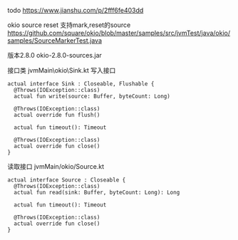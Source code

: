todo
https://www.jianshu.com/p/2fff6fe403dd



okio source reset
支持mark,reset的source
https://github.com/square/okio/blob/master/samples/src/jvmTest/java/okio/samples/SourceMarkerTest.java


版本2.8.0
okio-2.8.0-sources.jar


接口类
jvmMain\okio\Sink.kt
写入接口
```
actual interface Sink : Closeable, Flushable {
  @Throws(IOException::class)
  actual fun write(source: Buffer, byteCount: Long)

  @Throws(IOException::class)
  actual override fun flush()

  actual fun timeout(): Timeout

  @Throws(IOException::class)
  actual override fun close()
}
```
读取接口
jvmMain/okio/Source.kt
```
actual interface Source : Closeable {
  @Throws(IOException::class)
  actual fun read(sink: Buffer, byteCount: Long): Long

  actual fun timeout(): Timeout

  @Throws(IOException::class)
  actual override fun close()
}
```